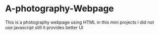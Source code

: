 # A-photography-Webpage
This is a photography webpage using HTML in this mini projects i did not use javascript still it provides better UI
